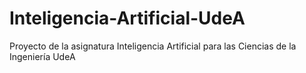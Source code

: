 # Inteligencia-Artificial-UdeA
Proyecto de la asignatura Inteligencia Artificial para las Ciencias de la Ingeniería UdeA
